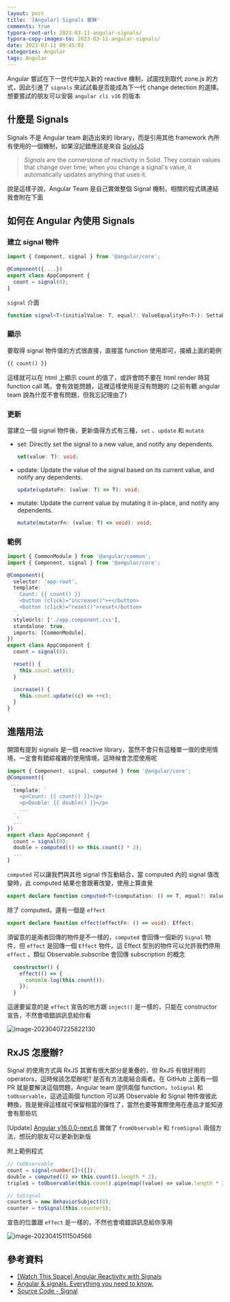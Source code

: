 ```yaml
---
layout: post
title: '[Angular] Signals 嘗鮮'
comments: true
typora-root-url: 2023-03-11-angular-signals/
typora-copy-images-to: 2023-03-11-angular-signals/
date: 2023-03-11 09:45:03
categories: Angular
tags: Angular
---
```


Angular 嘗試在下一世代中加入新的 reactive 機制，試圖找到取代 zone.js 的方式，因此引進了 `signals` 來試試看是否能成為下一代 change detection 的選擇。想要嘗試的朋友可以安裝 `angular cli v16` 的版本

<!-- more -->

## 什麼是 Signals

Signals 不是 Angular team 創造出來的 library，而是引用其他 framework 內所有使用的一個機制，如果沒記錯應該是來自 [SolidJS](https://www.solidjs.com/tutorial/introduction_signals)

> *Signals* are the cornerstone of reactivity in Solid. They contain values that change over time; when you change a signal's value, it automatically updates anything that uses it.

說是這樣子說，Angular Team 是自己實做整個 Signal 機制，相關的程式碼連結我會附在下面

## 如何在 Angular 內使用 Signals 

### 建立 signal 物件

```typescript
import { Component, signal } from '@angular/core';

@Component({....})
export class AppComponent {
  count = signal(0);
}
```

`signal` 介面

```typescript
function signal<T>(initialValue: T, equal?: ValueEqualityFn<T>): SettableSignal<T>
```

### 顯示

要取得 signal 物件值的方式很直接，直接當 function 使用即可，接續上面的範例

```html
{{ count() }} 
```

這樣就可以在 html 上顯示 count 的值了，或許會問不要在 html render 時寫 function call 嗎，會有效能問題，這裡這樣使用是沒有問題的 (之前有聽 angular team 說為什麼不會有問題，但我忘記理由了)

### 更新

當建立一個 signal 物件後，更新值得方式有三種，`set` 、`update`  和 `mutate`

- set: Directly set the signal to a new value, and notify any dependents.

  ```typescript
  set(value: T): void;
  ```

  

- update: Update the value of the signal based on its current value, and notify any dependents.

  ```typescript
  update(updateFn: (value: T) => T): void;
  ```

  

- mutate: Update the current value by mutating it in-place, and notify any dependents.

  ```typescript
  mutate(mutatorFn: (value: T) => void): void;
  ```

### 範例

```typescript
import { CommonModule } from '@angular/common';
import { Component, signal } from '@angular/core';

@Component({
  selector: 'app-root',
  template: `
    Count: {{ count() }}
    <button (click)="increase()">+</button>
    <button (click)="reset()">reset</button>
  `,
  styleUrls: ['./app.component.css'],
  standalone: true,
  imports: [CommonModule],
})
export class AppComponent {
  count = signal(0);

  reset() {
    this.count.set(0);
  }

  increase() {
    this.count.update((c) => ++c);
  }
}

```

## 進階用法

開頭有提到 signals 是一個 reactive library，當然不會只有這種單一值的使用情境，一定會有錯綜複雜的使用情境，這時候會怎麼使用呢

```typescript
import { Component, signal, computed } from '@angular/core';
@Component({
 ...
  template: `
    <p>Count: {{ count() }}</p>
    <p>Double: {{ double() }}</p>
	...
  `,
  ...
})
export class AppComponent {
  count = signal(0);
  double = computed(() => this.count() * 2);
  ...
}
```

`computed` 可以讓我們與其他 signal 作互動結合，當 computed 內的 signal 值改變時，此 computed 結果也會跟著改變，使用上算直覺

```typescript
export declare function computed<T>(computation: () => T, equal?: ValueEqualityFn<T>): Signal<T>;
```

除了 computed，還有一個是 `effect`

```typescript
export declare function effect(effectFn: () => void): Effect;
```

須留意的是兩者回傳的物件是不一樣的，`computed` 會回傳一個新的 `Signal` 物件，但 `effect` 是回傳一個 `Effect` 物件，這 Effect 型別的物件可以允許我們停用 `effect` ，類似 Observable.subscribe 會回傳 subscription 的概念

```typescript
  constructor() {
    effect(() => {
      console.log(this.count());
    });
  }
```

這邊要留意的是 `effect` 宣告的地方跟 `inject()` 是一樣的，只能在 constructor 宣告，不然會噴錯誤訊息給你看

![image-20230407225822130](image-20230407225822130.png)

## RxJS 怎麼辦?

Signal 的使用方式與 RxJS 其實有很大部分是重疊的，但 RxJS 有很好用的 operators，這時候該怎麼辦呢? 是否有方法能結合兩者。在 GitHub 上面有一個 PR 就是要解決這個問題，Angular team 提供兩個 function，`toSignal` 和 `toObservable`，這過這兩個 function  可以將 Observable 和 Signal 物件做彼此轉換，我是覺得這樣就可保留相當的彈性了，當然也要等實際使用在產品才能知道會有那些坑

[Update] [Angular  v16.0.0-next.6](https://github.com/angular/angular/releases/tag/16.0.0-next.6) 實做了 `fromObservable` 和 `fromSignal` 兩個方法，想玩的朋友可以更新到新版

附上範例程式

```typescript
// toObservable
count = signal<number[]>([]);
double = computed(() => this.count().length * 2);
triple$ = toObservable(this.count).pipe(map((value) => value.length * 3));

// toSignal
counter$ = new BehaviorSubject(0);
counter = toSignal(this.counter$);

```

宣告的位置跟 `effect` 是一樣的，不然也會噴錯誤訊息給你享用

![image-20230415111504566](image-20230415111504566.png)

## 參考資料

- [[Watch This Space] Angular Reactivity with Signals](https://github.com/angular/angular/discussions/49090)
- [Angular & signals. Everything you need to know.](https://dev.to/this-is-angular/angular-signals-everything-you-need-to-know-2b7g)
- [Source Code - Signal](https://github.com/angular/angular/tree/main/packages/core/src/signals)

